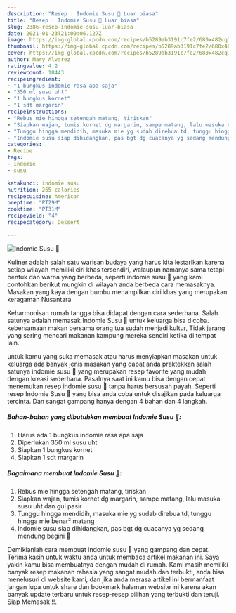 ```yaml
---
description: "Resep : Indomie Susu 🍜 Luar biasa"
title: "Resep : Indomie Susu 🍜 Luar biasa"
slug: 2386-resep-indomie-susu-luar-biasa
date: 2021-01-23T21:00:06.127Z
image: https://img-global.cpcdn.com/recipes/b5289ab3191c7fe2/680x482cq70/indomie-susu-🍜-foto-resep-utama.jpg
thumbnail: https://img-global.cpcdn.com/recipes/b5289ab3191c7fe2/680x482cq70/indomie-susu-🍜-foto-resep-utama.jpg
cover: https://img-global.cpcdn.com/recipes/b5289ab3191c7fe2/680x482cq70/indomie-susu-🍜-foto-resep-utama.jpg
author: Mary Alvarez
ratingvalue: 4.2
reviewcount: 18443
recipeingredient:
- "1 bungkus indomie rasa apa saja"
- "350 ml susu uht"
- "1 bungkus kornet"
- "1 sdt margarin"
recipeinstructions:
- "Rebus mie hingga setengah matang, tiriskan"
- "Siapkan wajan, tumis kornet dg margarin, sampe matang, lalu masuka susu uht dan gul pasir"
- "Tunggu hingga mendidih, masuka mie yg sudab direbua td, tunggu hingga mie benar² matang"
- "Indomie susu siap dihidangkan, pas bgt dg cuacanya yg sedang mendung begini 🍜"
categories:
- Recipe
tags:
- indomie
- susu

katakunci: indomie susu 
nutrition: 265 calories
recipecuisine: American
preptime: "PT29M"
cooktime: "PT31M"
recipeyield: "4"
recipecategory: Dessert

---
```



![Indomie Susu 🍜](https://img-global.cpcdn.com/recipes/b5289ab3191c7fe2/680x482cq70/indomie-susu-🍜-foto-resep-utama.jpg)

Kuliner adalah salah satu warisan budaya yang harus kita lestarikan karena setiap wilayah memiliki ciri khas tersendiri, walaupun namanya sama tetapi bentuk dan warna yang berbeda, seperti indomie susu 🍜 yang kami contohkan berikut mungkin di wilayah anda berbeda cara memasaknya. Masakan yang kaya dengan bumbu menampilkan ciri khas yang merupakan keragaman Nusantara

Keharmonisan rumah tangga bisa didapat dengan cara sederhana. Salah satunya adalah memasak Indomie Susu 🍜 untuk keluarga bisa dicoba. kebersamaan makan bersama orang tua sudah menjadi kultur, Tidak jarang yang sering mencari makanan kampung mereka sendiri ketika di tempat lain.



untuk kamu yang suka memasak atau harus menyiapkan masakan untuk keluarga ada banyak jenis masakan yang dapat anda praktekkan salah satunya indomie susu 🍜 yang merupakan resep favorite yang mudah dengan kreasi sederhana. Pasalnya saat ini kamu bisa dengan cepat menemukan resep indomie susu 🍜 tanpa harus bersusah payah.
Seperti resep Indomie Susu 🍜 yang bisa anda coba untuk disajikan pada keluarga tercinta. Dan sangat gampang hanya dengan 4 bahan dan 4 langkah.


<!--inarticleads1-->

##### Bahan-bahan yang dibutuhkan membuat Indomie Susu 🍜:

1. Harus ada 1 bungkus indomie rasa apa saja
1. Diperlukan 350 ml susu uht
1. Siapkan 1 bungkus kornet
1. Siapkan 1 sdt margarin




<!--inarticleads2-->

##### Bagaimana membuat  Indomie Susu 🍜:

1. Rebus mie hingga setengah matang, tiriskan
1. Siapkan wajan, tumis kornet dg margarin, sampe matang, lalu masuka susu uht dan gul pasir
1. Tunggu hingga mendidih, masuka mie yg sudab direbua td, tunggu hingga mie benar² matang
1. Indomie susu siap dihidangkan, pas bgt dg cuacanya yg sedang mendung begini 🍜




Demikianlah cara membuat indomie susu 🍜 yang gampang dan cepat. Terima kasih untuk waktu anda untuk membaca artikel makanan ini. Saya yakin kamu bisa membuatnya dengan mudah di rumah. Kami masih memiliki banyak resep makanan rahasia yang sangat mudah dan terbukti, anda bisa menelusuri di website kami, dan jika anda merasa artikel ini bermanfaat jangan lupa untuk share dan bookmark halaman website ini karena akan banyak update terbaru untuk resep-resep pilihan yang terbukti dan teruji. Siap Memasak !!. 
